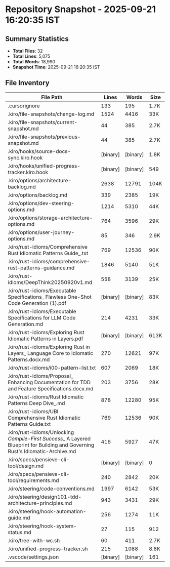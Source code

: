 # Repository Snapshot - 2025-09-21 16:20:35 IST

## Summary Statistics
- **Total Files**: 32
- **Total Lines**: 5,075
- **Total Words**: 18,990
- **Snapshot Time**: 2025-09-21 16:20:35 IST

## File Inventory

| File Path | Lines | Words | Size |
|-----------|-------|-------|------|
| .cursorignore | 133 | 195 | 1.7K |
| .kiro/file-snapshots/change-log.md | 1524 | 4416 | 33K |
| .kiro/file-snapshots/current-snapshot.md | 44 | 385 | 2.7K |
| .kiro/file-snapshots/previous-snapshot.md | 44 | 385 | 2.7K |
| .kiro/hooks/source-docs-sync.kiro.hook | [binary] | [binary] | 1.8K |
| .kiro/hooks/unified-progress-tracker.kiro.hook | [binary] | [binary] | 549 |
| .kiro/options/architecture-backlog.md | 2638 | 12791 | 104K |
| .kiro/options/backlog.md | 339 | 2385 | 19K |
| .kiro/options/dev-steering-options.md | 1214 | 5310 | 44K |
| .kiro/options/storage-architecture-options.md | 764 | 3596 | 29K |
| .kiro/options/user-journey-options.md | 85 | 346 | 2.9K |
| .kiro/rust-idioms/Comprehensive Rust Idiomatic Patterns Guide_.txt | 769 | 12536 | 90K |
| .kiro/rust-idioms/comprehensive-rust-patterns-guidance.md | 1846 | 5140 | 51K |
| .kiro/rust-idioms/DeepThink20250920v1.md | 558 | 3139 | 25K |
| .kiro/rust-idioms/Executable Specifications_ Flawless One-Shot Code Generation (1).pdf | [binary] | [binary] | 83K |
| .kiro/rust-idioms/Executable Specifications for LLM Code Generation.md | 214 | 4231 | 33K |
| .kiro/rust-idioms/Exploring Rust Idiomatic Patterns in Layers.pdf | [binary] | [binary] | 613K |
| .kiro/rust-idioms/Exploring Rust in Layers_ Language Core to Idiomatic Patterns.docx.md | 270 | 12621 | 97K |
| .kiro/rust-idioms/i00-pattern-list.txt | 607 | 2069 | 18K |
| .kiro/rust-idioms/Proposal_ Enhancing Documentation for TDD and Feature Specifications.docx.md | 203 | 3756 | 28K |
| .kiro/rust-idioms/Rust Idiomatic Patterns Deep Dive_.md | 878 | 12280 | 95K |
| .kiro/rust-idioms/UBI Comprehensive Rust Idiomatic Patterns Guide.txt | 769 | 12536 | 90K |
| .kiro/rust-idioms/Unlocking _Compile-First Success__ A Layered Blueprint for Building and Governing Rust's Idiomatic-Archive.md | 416 | 5927 | 47K |
| .kiro/specs/pensieve-cli-tool/design.md | [binary] | [binary] | 0 |
| .kiro/specs/pensieve-cli-tool/requirements.md | 240 | 2842 | 20K |
| .kiro/steering/code-conventions.md | 1997 | 6142 | 53K |
| .kiro/steering/design101-tdd-architecture-principles.md | 943 | 3431 | 29K |
| .kiro/steering/hook-automation-guide.md | 256 | 1274 | 11K |
| .kiro/steering/hook-system-status.md | 27 | 115 | 912 |
| .kiro/tree-with-wc.sh | 60 | 411 | 2.7K |
| .kiro/unified-progress-tracker.sh | 215 | 1088 | 8.8K |
| .vscode/settings.json | [binary] | [binary] | 161 |
